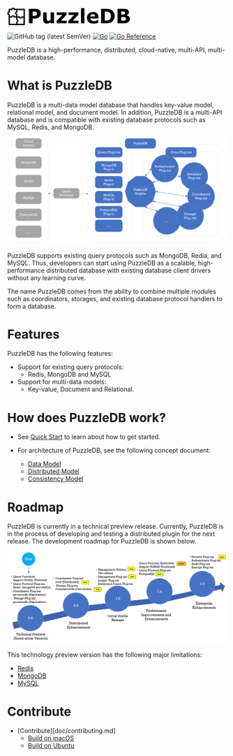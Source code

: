 ![](doc/img/logo.png)

![GitHub tag (latest SemVer)](https://img.shields.io/github/v/tag/cybergarage/puzzledb-go) [![Go](https://github.com/cybergarage/puzzledb-go/actions/workflows/make.yml/badge.svg)](https://github.com/cybergarage/puzzledb-go/actions/workflows/make.yml)
 [![Go Reference](https://pkg.go.dev/badge/github.com/cybergarage/puzzledb-go.svg)](https://pkg.go.dev/github.com/cybergarage/puzzledb-go)

PuzzleDB is a high-performance, distributed, cloud-native, multi-API, multi-model database.

# What is PuzzleDB

PuzzleDB is a multi-data model database that handles key-value model, relational model, and document model. In addition, PuzzleDB is a multi-API database and is compatible with existing database protocols such as MySQL, Redis, and MongoDB.

![](doc/img/concept.png)

PuzzleDB supports existing query protocols such as MongoDB, Redia, and MySQL. Thus, developers can start using PuzzleDB as a scalable, high-performance distributed database with existing database client drivers without any learning curve.

The name PuzzleDB comes from the ability to combine multiple modules such as coordinators, storages, and existing database protocol handlers to form a database.

# Features

PuzzleDB has the following features:

- Support for existing query protocols:
  - Redis, MongoDB and MySQL
- Support for multi-data models:
  - Key-value, Document and Relational.

# How does PuzzleDB work?

- See [Quick Start](doc/quick_start.md) to learn about how to get started.
- For architecture of PuzzleDB, see the following concept document:

  - [Data Model](doc/data_model.md)
  - [Distributed Model](doc/distributed_model.md)
  - [Consistency Model](doc/consistency_model.md)

# Roadmap

PuzzleDB is currently in a technical preview release. Currently, PuzzleDB is in the process of developing and testing a distributed plugin for the next release. The development roadmap for PuzzleDB is shown below.

![](doc/img/roadmap.png)

This technology preview version has the following major limitations:

- [Redis](doc/redis.md)
- [MongoDB](doc/mongodb.md)
- [MySQL](doc/mysql.md)

# Contribute

- [Contribute][doc/contributing.md]
  - [Build on macOS](doc/build-on-macos.md)
  - [Build on Ubuntu](doc/build-on-macos.md)
